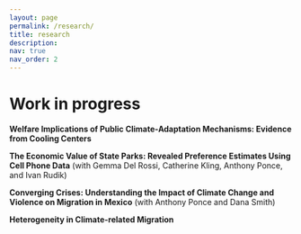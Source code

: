 ```yaml
---
layout: page
permalink: /research/
title: research
description: 
nav: true
nav_order: 2
---
```


# Work in progress
**Welfare Implications of Public Climate-Adaptation Mechanisms: Evidence from Cooling Centers**

**The Economic Value of State Parks: Revealed Preference Estimates Using Cell Phone Data** (with Gemma Del Rossi, Catherine Kling, Anthony Ponce, and Ivan Rudik)

**Converging Crises: Understanding the Impact of Climate Change and Violence on Migration in Mexico** (with Anthony Ponce and Dana Smith)

**Heterogeneity in Climate-related Migration**